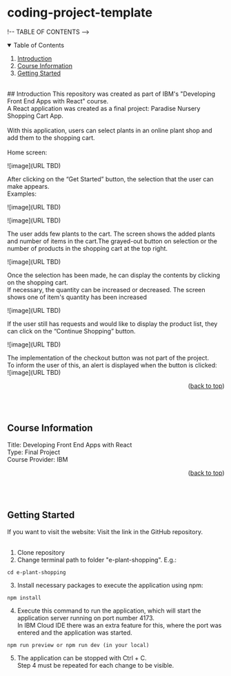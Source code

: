 # coding-project-template

!-- TABLE OF CONTENTS -->
<details open>
  <summary>Table of Contents</summary>
  <ol>
    <li><a href="#introduction">Introduction</a></li>
    <li><a href="#course-information">Course Information</a></li>
    <li><a href="#getting-started">Getting Started</a></li>
  </ol>
</details>
<br>
## Introduction
This repository was created as part of IBM's "Developing Front End Apps with React" course.<br>
A React application was created as a final project: Paradise Nursery Shopping Cart App.<br>
<br>
With this application, users can select plants in an online plant shop and add them to the shopping cart.<br>
<br>
Home screen:<br>

![image](URL TBD)

After clicking on the “Get Started” button, the selection that the user can make appears.<br>
Examples:<br>

![image](URL TBD)

![image](URL TBD)

The user adds few plants to the cart. The screen shows the added plants and number of items in the cart.The grayed-out button on selection or the number of products in the shopping cart at the top right.

![image](URL TBD)

Once the selection has been made, he can display the contents by clicking on the shopping cart.<br>
If necessary, the quantity can be increased or decreased. The screen shows one of item's quantity has been increased<br>

![image](URL TBD)

If the user still has requests and would like to display the product list, they can click on the “Continue Shopping” button.<br>

![image](URL TBD)

The implementation of the checkout button was not part of the project.<br>
To inform the user of this, an alert is displayed when the button is clicked:<br>
![image](URL TBD)

<p align="right">(<a href="#readme-top">back to top</a>)</p>
<br>
<br>



## Course Information
Title: Developing Front End Apps with React<br>
Type: Final Project<br>
Course Provider: IBM<br>
<p align="right">(<a href="#readme-top">back to top</a>)</p>
<br>
<br>

## Getting Started
If you want to visit the website: Visit the link in the GitHub repository.<br>
<br>
1. Clone repository
2. Change terminal path to folder "e-plant-shopping". E.g.:
```
cd e-plant-shopping
```
3. Install necessary packages to execute the application using npm:
```
npm install
```
4. Execute this command to run the application, which will start the application server running on port number 4173.<br>
In IBM Cloud IDE there was an extra feature for this, where the port was entered and the application was started.<br>
```
npm run preview or npm run dev (in your local)
```

5. The application can be stopped with Ctrl + C.<br>
Step 4 must be repeated for each change to be visible.<br>
